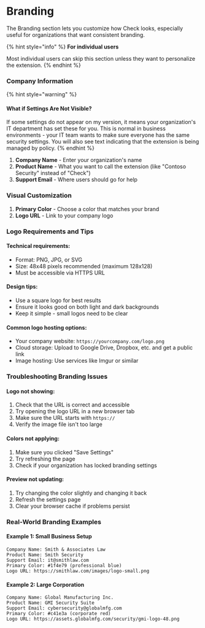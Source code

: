 # Branding

The Branding section lets you customize how Check looks, especially useful for organizations that want consistent branding.

{% hint style="info" %}
**For individual users**

Most individual users can skip this section unless they want to personalize the extension.
{% endhint %}

### Company Information

{% hint style="warning" %}
#### What if Settings Are Not Visible?

If some settings do not appear on my version, it means your organization's IT department has set these for you. This is normal in business environments - your IT team wants to make sure everyone has the same security settings. You will also see text indicating that the extension is being managed by policy.
{% endhint %}

1. **Company Name** - Enter your organization's name
2. **Product Name** - What you want to call the extension (like "Contoso Security" instead of "Check")
3. **Support Email** - Where users should go for help

### Visual Customization

1. **Primary Color** - Choose a color that matches your brand
2. **Logo URL** - Link to your company logo

### Logo Requirements and Tips

#### **Technical requirements:**

* Format: PNG, JPG, or SVG
* Size: 48x48 pixels recommended (maximum 128x128)
* Must be accessible via HTTPS URL

#### **Design tips:**

* Use a square logo for best results
* Ensure it looks good on both light and dark backgrounds
* Keep it simple - small logos need to be clear

#### **Common logo hosting options:**

* Your company website: `https://yourcompany.com/logo.png`
* Cloud storage: Upload to Google Drive, Dropbox, etc. and get a public link
* Image hosting: Use services like Imgur or similar

### Troubleshooting Branding Issues

#### **Logo not showing:**

1. Check that the URL is correct and accessible
2. Try opening the logo URL in a new browser tab
3. Make sure the URL starts with `https://`
4. Verify the image file isn't too large

#### **Colors not applying:**

1. Make sure you clicked "Save Settings"
2. Try refreshing the page
3. Check if your organization has locked branding settings

#### **Preview not updating:**

1. Try changing the color slightly and changing it back
2. Refresh the settings page
3. Clear your browser cache if problems persist

### Real-World Branding Examples

#### **Example 1: Small Business Setup**

```
Company Name: Smith & Associates Law
Product Name: Smith Security
Support Email: it@smithlaw.com
Primary Color: #1f4e79 (professional blue)
Logo URL: https://smithlaw.com/images/logo-small.png
```

#### **Example 2: Large Corporation**

```
Company Name: Global Manufacturing Inc.
Product Name: GMI Security Suite
Support Email: cybersecurity@globalmfg.com
Primary Color: #c41e3a (corporate red)
Logo URL: https://assets.globalmfg.com/security/gmi-logo-48.png
```
